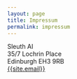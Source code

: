 ```yaml
---
layout: page
title: Impressum
permalink: impressum
---
```


<div id="main" class="inner text-center">
<p>
Sleuth AI <br/>
35/7 Lochrin Place <br/>
Edinburgh EH3 9RB <br/>
<a href="mailto:{{site.email}}">{{site.email}}</a>
</p>
</div>